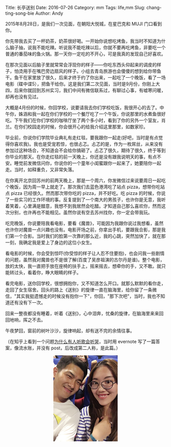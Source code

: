 Title: 长亭送别
Date: 2016-07-26
Category: mm
Tags: life,mm
Slug: chang-ting-song-bie
Author: Andy

2015年8月28日，是我们一次见面，在朝阳大悦城，在星巴克和 MUJI 门口看到你。

你先带我去买了一杯奶茶，奶茶很好喝。一开始你说想吃烤鱼，我当时不知道为什么脑子抽，说我不能吃辣。听说我不能吃辣以后，你就不要再吃烤鱼，非要吃一个普通的番茄味的鱼火锅。那一天你一定吃的不开心，可是我真的发现自己好喜欢。

在那次见面以后脑子里就常常会浮现你的样子——你吃东西头仰起来的调皮的样子，怕烫用手在嘴巴旁边扇风的样子。小组去青岛旅游也会傻傻的想到给你带鱼干。鱼干在家里放了很久，后来才终于约了你出来，一起吃了一个晚饭，看了一场电影（碟中谍5），把鱼干给你。这是我们第二次见面，当时是9月份，你刚上大四，后来你就回到苏州实习，我们中间有微信联系过，有聊过心事，有嘘寒问暖，却再也没有见过。

大概是4月份的时候，你回学校，说要请我去你们学校吃饭，我很开心的去了。中午你，姝涵和我一起在你们学校的一个餐厅吃了一个午饭，你说那里的水煮鱼很好吃。下午我们在你们学校的咖啡厅坐了两个多小时，看到了你的另外一个室友，肖兰。在你们校园走的时候，你会很开心的给我介绍这里那里，如数家珍。

毕业前，你说你们学院毕业典礼有走红毯，要我跟你一起走(好吧，当时是有点觉得你喜欢我)。我也是受宠若惊，也很忐忑。忐忑的是，作为一枚屌丝，从来没有参加过这种场合，不知道会不会给你搞砸了。忐忑了很久，期待了很久，终于等到你毕业的那天。在你走红毯的前一天晚上，你还是没有跟我说明天的事，有点不安。睡觉前发微信问你，你说你的一个童年小闺蜜跟你一起来了，她要陪你一起走。当时，如释重负，又非常失落。

在你离开北京回苏州的前两天晚上，那是一个周六，你发微信过来说要周日一起吃个晚饭，因为周一早上就走了。那次我们去蓝色港湾吃了站点 pizza，想带你吃站点 pizza 已经很久。然而那次带你吃的 pizza，并不好吃。吃 pizza 的时候，你说了一些实习的工作环境的事。反复提到了一个南大的男孩子，也许你是无意，我听着笑着，心里满是醋意，我想不到我居然会吃醋。才知道自己那么喜欢你，然而这次分别，也许再也不能相见。虽然你说有空去苏州找你，你一定会带我玩。

吃完晚饭，你说要陪我看电影，要看《魔兽》，可能因为我跟你说过我想看，虽然也许你对魔兽一点兴趣也没有。电影开场之前，你拿出手机，要跟我合影，那是我们第一个合影。当时我们的脸第一次靠的那么近，我的心跳，突然加快了，就在那一刻，我确定我是爱上了身边的这位小女生。

看电影的时候，你会受到惊吓(你受惊的样子让人忍不住要抱)，也会问我一些剧情的问题，虽然我对魔兽也不是很了解(百度了吴彦祖演的古尔丹是谁)。整个电影，放的太快，我一直把手放在座椅的扶手上，摇来摇去，想牵你的手，又不敢。就只能转过头，看着你，睁大眼睛的样子。

看完电影，送你回学校，很想拥抱你，又不知道怎么开口。就那么默默的看你走，走回了女生宿舍。回头的路上《送别》的旋律一直在脑海里，给你留了一条微信，"其实我挺遗憾走的时候没有抱你一下"，你回，"那下次吧"，当时，我也不知道还有没有下一次。

回来一整夜都没有睡着，听着《送别》，心中泪奔，忧桑的旋律，在脑海里来来回回地响，挥之不去。

午夜梦回，窗前的树叶沙沙，旋律响起，却有送不完的余情往事。

（在知乎上看到一个问题[为什么有人听歌会听哭](https://www.zhihu.com/question/22929784)，当时用 evernote 写了一篇答案，像流水账，并没有 post，后改成第二人称，是此篇。）
<div align="center">
<img src="/static/images/warcraft_movie_20160626.jpg"  alt="cinema" class="carousel-inner img-responsive img-rounded" style="width:40%;height:40%;"  />
</div>